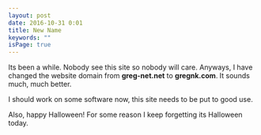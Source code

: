 ```yaml
---
layout: post
date: 2016-10-31 0:01
title: New Name
keywords: ""
isPage: true
---
```

Its been a while. Nobody see this site so nobody will care. Anyways, I have changed the website domain from **greg-net.net** to **gregnk.com**. It sounds much, much better.

I should work on some software now, this site needs to be put to good use.

Also, happy Halloween! For some reason I keep forgetting its Halloween today.